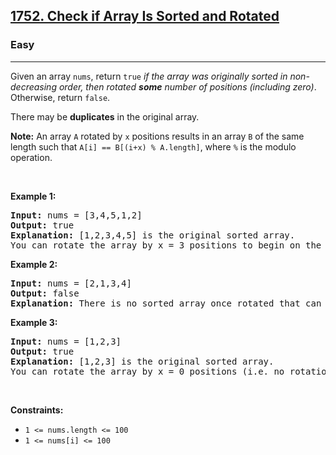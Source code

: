 <h2><a href="https://leetcode.com/problems/check-if-array-is-sorted-and-rotated/">1752. Check if Array Is Sorted and Rotated</a></h2><h3>Easy</h3><hr><div style="user-select: auto;"><p style="user-select: auto;">Given an array <code style="user-select: auto;">nums</code>, return <code style="user-select: auto;">true</code><em style="user-select: auto;"> if the array was originally sorted in non-decreasing order, then rotated <strong style="user-select: auto;">some</strong> number of positions (including zero)</em>. Otherwise, return <code style="user-select: auto;">false</code>.</p>

<p style="user-select: auto;">There may be <strong style="user-select: auto;">duplicates</strong> in the original array.</p>

<p style="user-select: auto;"><strong style="user-select: auto;">Note:</strong> An array <code style="user-select: auto;">A</code> rotated by <code style="user-select: auto;">x</code> positions results in an array <code style="user-select: auto;">B</code> of the same length such that <code style="user-select: auto;">A[i] == B[(i+x) % A.length]</code>, where <code style="user-select: auto;">%</code> is the modulo operation.</p>

<p style="user-select: auto;">&nbsp;</p>
<p style="user-select: auto;"><strong class="example" style="user-select: auto;">Example 1:</strong></p>

<pre style="user-select: auto;"><strong style="user-select: auto;">Input:</strong> nums = [3,4,5,1,2]
<strong style="user-select: auto;">Output:</strong> true
<strong style="user-select: auto;">Explanation:</strong> [1,2,3,4,5] is the original sorted array.
You can rotate the array by x = 3 positions to begin on the the element of value 3: [3,4,5,1,2].
</pre>

<p style="user-select: auto;"><strong class="example" style="user-select: auto;">Example 2:</strong></p>

<pre style="user-select: auto;"><strong style="user-select: auto;">Input:</strong> nums = [2,1,3,4]
<strong style="user-select: auto;">Output:</strong> false
<strong style="user-select: auto;">Explanation:</strong> There is no sorted array once rotated that can make nums.
</pre>

<p style="user-select: auto;"><strong class="example" style="user-select: auto;">Example 3:</strong></p>

<pre style="user-select: auto;"><strong style="user-select: auto;">Input:</strong> nums = [1,2,3]
<strong style="user-select: auto;">Output:</strong> true
<strong style="user-select: auto;">Explanation:</strong> [1,2,3] is the original sorted array.
You can rotate the array by x = 0 positions (i.e. no rotation) to make nums.
</pre>

<p style="user-select: auto;">&nbsp;</p>
<p style="user-select: auto;"><strong style="user-select: auto;">Constraints:</strong></p>

<ul style="user-select: auto;">
	<li style="user-select: auto;"><code style="user-select: auto;">1 &lt;= nums.length &lt;= 100</code></li>
	<li style="user-select: auto;"><code style="user-select: auto;">1 &lt;= nums[i] &lt;= 100</code></li>
</ul>
</div>